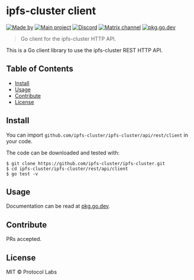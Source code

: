 # ipfs-cluster client

[![Made by](https://img.shields.io/badge/By-Protocol%20Labs-000000.svg?style=flat-square)](https://protocol.ai)
[![Main project](https://img.shields.io/badge/project-ipfs--cluster-ef5c43.svg?style=flat-square)](http://github.com/ipfs-cluster)
[![Discord](https://img.shields.io/badge/forum-discuss.ipfs.io-f9a035.svg?style=flat-square)](https://discuss.ipfs.io/c/help/help-ipfs-cluster/24)
[![Matrix channel](https://img.shields.io/badge/matrix-%23ipfs--cluster-3c8da0.svg?style=flat-square)](https://app.element.io/#/room/#ipfs-cluster:ipfs.io)
[![pkg.go.dev](https://pkg.go.dev/badge/github.com/ipfs-cluster/ipfs-cluster)](https://pkg.go.dev/github.com/ipfs-cluster/ipfs-cluster/api/rest/client)


> Go client for the ipfs-cluster HTTP API.

This is a Go client library to use the ipfs-cluster REST HTTP API.

## Table of Contents

- [Install](#install)
- [Usage](#usage)
- [Contribute](#contribute)
- [License](#license)

## Install

You can import `github.com/ipfs-cluster/ipfs-cluster/api/rest/client` in your code.

The code can be downloaded and tested with:

```
$ git clone https://github.com/ipfs-cluster/ipfs-cluster.git
$ cd ipfs-cluster/ipfs-cluster/rest/api/client
$ go test -v
```

## Usage

Documentation can be read at [pkg.go.dev](https://pkg.go.dev/github.com/ipfs-cluster/ipfs-cluster/api/rest/client).

## Contribute

PRs accepted.

## License

MIT © Protocol Labs
